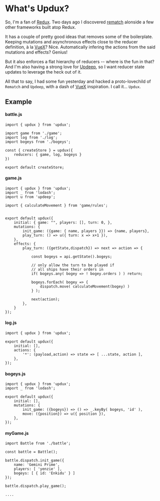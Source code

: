 
# What's Updux?

So, I'm a fan of [Redux][]. Two days ago I discovered
[rematch](https://rematch.github.io/rematch) alonside a few other frameworks built atop Redux. 

It has a couple of pretty good ideas that removes some of the 
boilerplate. Keeping mutations and asynchronous effects close to the 
reducer definition, à la [VueX][]? Nice. Automatically infering the 
actions from the said mutations and effects? Genius!

But it also enforces a flat hierarchy of reducers -- where
is the fun in that? And I'm also having a strong love for
[Updeep][], so I want reducer state updates to leverage the heck out of it.

All that to say, I had some fun yesterday and hacked a proto-lovechild
of `Rematch` and `Updeep`, with a dash of [VueX][] inspiration. 
I call it... `Updux`.

## Example

#### battle.js

```
import { updux } from 'updux';

import game from './game';
import log from './log';
import bogeys from './bogeys';

const { createStore } = updux({
    reducers: { game, log, bogeys }
})

export default createStore;
```

#### game.js


```
import { updux } from 'updux';
import _ from 'lodash';
import u from 'updeep';

import { calculateMovement } from 'game/rules';


export default updux({
    initial: { game: "", players: [], turn: 0, },
    mutations: {
        init_game: ({game: { name, players }}) => {name, players},
        play_turn: () => u({ turn: x => x+1 }),
    },
    effects: {
        play_turn: ({getState,dispatch}) => next => action => {

            const bogeys = api.getState().bogeys;

            // only allow the turn to be played if
            // all ships have their orders in
            if( bogeys.any( bogey => ! bogey.orders ) ) return;

            bogeys.forEach( bogey => {
                dispatch.move( calculateMovement(bogey) )
            } );

            next(action); 
        },
    }
});
```


#### log.js


```
import { updux } from 'updux';

export default updux({
    initial: [],
    actions: {
        '*': (payload,action) => state => [ ...state, action ],
    },
});
```

#### bogeys.js

```
import { updux } from 'updux';
import _ from 'lodash';

export default updux({
    initial: [],
    mutations: {
        init_game: ({bogeys}) => () => _.keyBy( bogeys, 'id' ),
        move: ({position}) => u({ position }),
    },
});
```


#### myGame.js

```
import Battle from './battle';

const battle = Battle();

battle.dispatch.init_game({
    name: 'Gemini Prime',
    players: [ 'yenzie' ],
    bogeys: [ { id: 'Enkidu' } ]
});

battle.dispatch.play_game();

....
```


[Redux]: https://redux.js.org
[rematch]: https://rematch.github.io
[Updeep]: https://github.com/substantial/updeep
[VueX]: https://vuex.vuejs.org/
